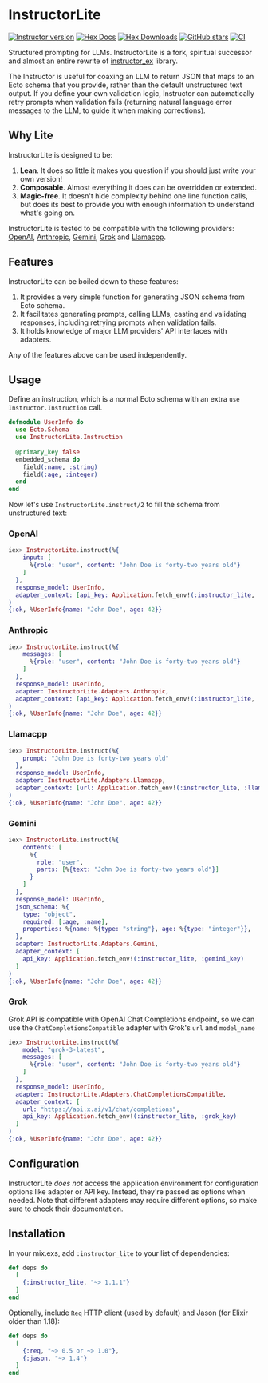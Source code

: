 # InstructorLite

[![Instructor version](https://img.shields.io/hexpm/v/instructor_lite.svg)](https://hex.pm/packages/instructor_lite)
[![Hex Docs](https://img.shields.io/badge/hex-docs-lightgreen.svg)](https://hexdocs.pm/instructor_lite/)
[![Hex Downloads](https://img.shields.io/hexpm/dt/instructor_lite)](https://hex.pm/packages/instructor_lite)
[![GitHub stars](https://img.shields.io/github/stars/martosaur/instructor_lite.svg)](https://github.com/martosaur/instructor_lite/stargazers)
[![CI](https://github.com/martosaur/instructor_lite/actions/workflows/ci.yml/badge.svg)](https://github.com/martosaur/instructor_lite/actions/workflows/ci.yml)

Structured prompting for LLMs. InstructorLite is a fork, spiritual successor and almost an entire rewrite of [instructor_ex](https://github.com/thmsmlr/instructor_ex) library.
 
The Instructor is useful for coaxing an LLM to return JSON that maps to an Ecto schema that you provide, rather than the default unstructured text output. If you define your own validation logic, Instructor can automatically retry prompts when validation fails (returning natural language error messages to the LLM, to guide it when making corrections).


## Why Lite

InstructorLite is designed to be:
1. **Lean**. It does so little it makes you question if you should just write your own version!
2. **Composable**. Almost everything it does can be overridden or extended.
3. **Magic-free**. It doesn't hide complexity behind one line function calls, but does its best to provide you with enough information to understand what's going on.

InstructorLite is tested to be compatible with the following providers:
[OpenAI](https://openai.com/api/), [Anthropic](https://www.anthropic.com/),
[Gemini](https://ai.google.dev/), [Grok](https://x.ai/) and
[Llamacpp](https://github.com/ggerganov/llama.cpp). 

## Features

InstructorLite can be boiled down to these features:
1. It provides a very simple function for generating JSON schema from Ecto schema.
2. It facilitates generating prompts, calling LLMs, casting and validating responses, including retrying prompts when validation fails.
3. It holds knowledge of major LLM providers' API interfaces with adapters.

Any of the features above can be used independently.

## Usage

Define an instruction, which is a normal Ecto schema with an extra `use Instructor.Instruction` call.

```elixir
defmodule UserInfo do
  use Ecto.Schema
  use InstructorLite.Instruction
  
  @primary_key false
  embedded_schema do
    field(:name, :string)
    field(:age, :integer)
  end
end
```

Now let's use `InstructorLite.instruct/2` to fill the schema from unstructured text:

<!-- tabs-open -->

### OpenAI

```elixir
iex> InstructorLite.instruct(%{
    input: [
      %{role: "user", content: "John Doe is forty-two years old"}
    ]
  },
  response_model: UserInfo,
  adapter_context: [api_key: Application.fetch_env!(:instructor_lite, :openai_key)]
)
{:ok, %UserInfo{name: "John Doe", age: 42}}
```

### Anthropic

```elixir
iex> InstructorLite.instruct(%{
    messages: [
      %{role: "user", content: "John Doe is forty-two years old"}
    ]
  },
  response_model: UserInfo,
  adapter: InstructorLite.Adapters.Anthropic,
  adapter_context: [api_key: Application.fetch_env!(:instructor_lite, :anthropic_key)]
)
{:ok, %UserInfo{name: "John Doe", age: 42}}
```

### Llamacpp

```elixir
iex> InstructorLite.instruct(%{
    prompt: "John Doe is forty-two years old"
  },
  response_model: UserInfo,
  adapter: InstructorLite.Adapters.Llamacpp,
  adapter_context: [url: Application.fetch_env!(:instructor_lite, :llamacpp_url)]
)
{:ok, %UserInfo{name: "John Doe", age: 42}}
```

### Gemini

```elixir
iex> InstructorLite.instruct(%{
    contents: [
      %{
        role: "user",
        parts: [%{text: "John Doe is forty-two years old"}]
      }
    ]
  },
  response_model: UserInfo,
  json_schema: %{
    type: "object",
    required: [:age, :name],
    properties: %{name: %{type: "string"}, age: %{type: "integer"}},
  },
  adapter: InstructorLite.Adapters.Gemini,
  adapter_context: [
    api_key: Application.fetch_env!(:instructor_lite, :gemini_key)
  ]
)
{:ok, %UserInfo{name: "John Doe", age: 42}}
```

### Grok

Grok API is compatible with OpenAI Chat Completions endpoint, so we can use
the `ChatCompletionsCompatible` adapter with Grok's `url` and `model_name`

```elixir
iex> InstructorLite.instruct(%{
    model: "grok-3-latest",
    messages: [
      %{role: "user", content: "John Doe is forty-two years old"}
    ]
  },
  response_model: UserInfo,
  adapter: InstructorLite.Adapters.ChatCompletionsCompatible,
  adapter_context: [
    url: "https://api.x.ai/v1/chat/completions",
    api_key: Application.fetch_env!(:instructor_lite, :grok_key)
  ]
)
{:ok, %UserInfo{name: "John Doe", age: 42}}
```

<!-- tabs-close -->

## Configuration

InstructorLite _does not_ access the application environment for configuration options like adapter or API key. Instead, they're passed as options when needed. Note that different adapters may require different options, so make sure to check their documentation.


## Installation

In your mix.exs, add `:instructor_lite` to your list of dependencies:

```elixir
def deps do
  [
    {:instructor_lite, "~> 1.1.1"}
  ]
end
```

Optionally, include `Req` HTTP client (used by default) and Jason (for Elixir older than 1.18):

```elixir
def deps do
  [
    {:req, "~> 0.5 or ~> 1.0"},
    {:jason, "~> 1.4"}
  ]
end
```

